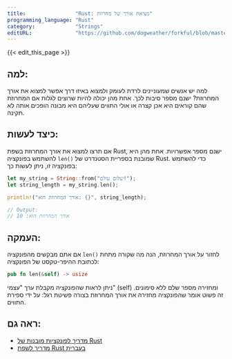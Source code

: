 ```yaml
---
title:                "Rust: מציאת אורך של מחרוזת"
programming_language: "Rust"
category:             "Strings"
editURL:              "https://github.com/dogweather/forkful/blob/master/content/he/rust/finding-the-length-of-a-string.md"
---
```


{{< edit_this_page >}}

## למה:

למה יש אנשים שמעוניינים לרדת לעומק ולמצוא באיזו דרך אפשר למצוא את אורך המחרוזת? ישנם מספר סיבות לכך. אחת מהן יכולה להיות שרוצים לגלות אם המחרוזת שהם קוראים היא אכן קצרה או אולי התווים שעליהם היא מבונה הופכים אותה לא תקינה.

## כיצד לעשות:

אם תרצו למצוא את אורך המחרוזת בשפת Rust, ישנם מספר אפשרויות. אחת מהן היא להשתמש בפונקציה `len()` שמובנת בספריית הסטנדרט של Rust. כדי להשתמש בפונקציה זו, ניתן לעשות כך:

```Rust
let my_string = String::from("שלום עולם!");
let string_length = my_string.len();

println!("אורך המחרוזת הוא: {}", string_length);

// Output:
// אורך המחרוזת הוא: 10
```

## העמקה:

אם אתם מבקשים מהפונקציה `len()` לחזור על אורך המחרוזת, הנה מה שקורה מתחת לכתובת ההיפר-טקסט של הפונקציה:

```Rust
pub fn len(&self) -> usize
```

ניתן לראות שהפונקציה מקבלת ערך "עצמי" (self) ומחזירה מספר שלם ללא סימונים. זה פשוט אומר שהפונקציה מחזירה את אורך המחרוזת בצורה פשיטת רגל: על ידי ספירת התווים.

## ראה גם:

- [מדריך לפונקציות מובנות של Rust](https://doc.rust-lang.org/std/index.html)
- [מדריך לשפת Rust בעברית](https://he.wikibooks.org/wiki/Rust)